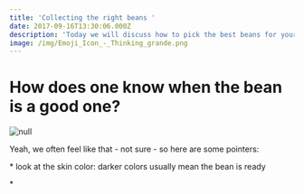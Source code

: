 ```yaml
---
title: 'Collecting the right beans '
date: 2017-09-16T13:30:06.000Z
description: 'Today we will discuss how to pick the best beans for your coffee.  '
image: /img/Emoji_Icon_-_Thinking_grande.png
---
```

# How does one know when the bean is a good one?

![null](/img/giphy.gif)

Yeah, we often feel like that - not sure - so here are some pointers:

\* look at the skin color: darker colors usually mean the bean is ready 

\* 

